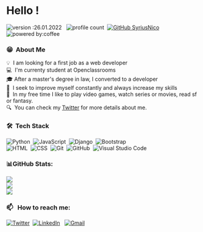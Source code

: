 # Hello !
![version :26.01.2022](https://img.shields.io/badge/version-26.04.2022-informational) &nbsp;
![profile count](https://komarev.com/ghpvc/?username=SyriusNico&color=red)&nbsp;
[![GitHub SyriusNico](https://img.shields.io/github/followers/SyriusNico?label=follow&style=social)](https://github.com/SyriusNico)&nbsp;
![powered by:coffee](https://img.shields.io/badge/powered%20by-coffee%20%E2%98%95-green)
### 😁 &nbsp;About Me

💡 &nbsp;I am looking for a first job as a web developer \
💻 &nbsp;I'm currenty student at Openclassrooms\
🎓&nbsp;After a master's degree in law, I converted to a developer\
🌱 &nbsp;I seek to improve myself constantly and always increase my skills\
🎨 &nbsp;In my free time I like to play video games, watch series or movies, read sf or fantasy.\
🔍 &nbsp;You can check my [Twitter](https://twitter.com/NicolasRaynor) for more details about me.


### 🛠 &nbsp;Tech Stack

![Python](https://img.shields.io/badge/-Python-05122A?style=flat&logo=python)&nbsp;
![JavaScript](https://img.shields.io/badge/-JavaScript-05122A?style=flat&logo=javascript)&nbsp;
![Django](https://img.shields.io/badge/-Django-05122A?style=flat&logo=django&logoColor=092E20)&nbsp;
![Bootstrap](https://img.shields.io/badge/-Bootstrap-05122A?style=flat&logo=bootstrap&logoColor=563D7C)\
![HTML](https://img.shields.io/badge/-HTML-05122A?style=flat&logo=HTML5)&nbsp;
![CSS](https://img.shields.io/badge/-CSS-05122A?style=flat&logo=CSS3&logoColor=1572B6)&nbsp;
![Git](https://img.shields.io/badge/-Git-05122A?style=flat&logo=git)&nbsp;
![GitHub](https://img.shields.io/badge/-GitHub-05122A?style=flat&logo=github)&nbsp;
![Visual Studio Code](https://img.shields.io/badge/-Visual%20Studio%20Code-05122A?style=flat&logo=visual-studio-code&logoColor=007ACC)&nbsp;

### 📊GitHub Stats:
![](https://github-readme-stats.vercel.app/api?username=SyriusNico&theme=dark_border=false&include_all_commits=false&count_private=false)<br/>
![](https://github-readme-streak-stats.herokuapp.com/?user=SyriusNico&theme=dark_border=false)<br/>
![](https://github-readme-stats.vercel.app/api/top-langs/?username=SyriusNico&theme=dark_border=false&include_all_commits=false&count_private=false&layout=compact)

### 📫 &nbsp; How to reach me:

<a href="https://twitter.com/NicolasRaynor/"><img alt="Twitter" src="https://img.shields.io/badge/Twitter%20-%230077B5.svg?&style=flat&logo=twitter&logoColor=white"/></a>&nbsp;
<a href="https://www.linkedin.com/in/pierre-nicolas-schleicher/"><img alt="LinkedIn" src="https://img.shields.io/badge/linkedin%20-%230077B5.svg?&style=flat&logo=linkedin&logoColor=white"/></a> &nbsp;
<a href="mailto:pnschlei@gmail.com"><img alt="Gmail" src="https://img.shields.io/badge/Gmail-D14836?style=flat&logo=gmail&logoColor=white" /></a> &nbsp;

